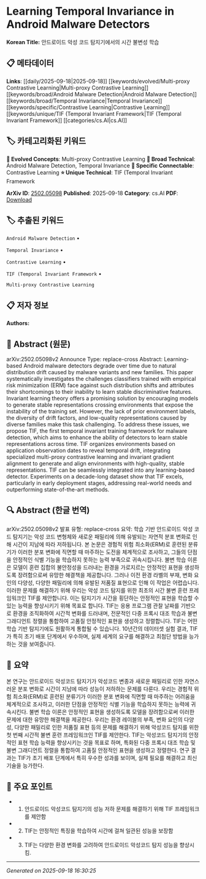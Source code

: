
# Learning Temporal Invariance in Android Malware Detectors

**Korean Title:** 안드로이드 악성 코드 탐지기에서의 시간 불변성 학습

## 📋 메타데이터

**Links**: [[daily/2025-09-18|2025-09-18]] [[keywords/evolved/Multi-proxy Contrastive Learning|Multi-proxy Contrastive Learning]] [[keywords/broad/Android Malware Detection|Android Malware Detection]] [[keywords/broad/Temporal Invariance|Temporal Invariance]] [[keywords/specific/Contrastive Learning|Contrastive Learning]] [[keywords/unique/TIF (Temporal Invariant Framework|TIF (Temporal Invariant Framework]] [[categories/cs.AI|cs.AI]]

## 🏷️ 카테고리화된 키워드
**🚀 Evolved Concepts**: Multi-proxy Contrastive Learning
**🔬 Broad Technical**: Android Malware Detection, Temporal Invariance
**🔗 Specific Connectable**: Contrastive Learning
**⭐ Unique Technical**: TIF (Temporal Invariant Framework

**ArXiv ID**: [2502.05098](https://arxiv.org/abs/2502.05098)
**Published**: 2025-09-18
**Category**: cs.AI
**PDF**: [Download](https://arxiv.org/pdf/2502.05098.pdf)


## 🏷️ 추출된 키워드



`Android Malware Detection` • 

`Temporal Invariance` • 

`Contrastive Learning` • 

`TIF (Temporal Invariant Framework` • 

`Multi-proxy Contrastive Learning`



## 📋 저자 정보

**Authors:** 

## 📄 Abstract (원문)

arXiv:2502.05098v2 Announce Type: replace-cross 
Abstract: Learning-based Android malware detectors degrade over time due to natural distribution drift caused by malware variants and new families. This paper systematically investigates the challenges classifiers trained with empirical risk minimization (ERM) face against such distribution shifts and attributes their shortcomings to their inability to learn stable discriminative features. Invariant learning theory offers a promising solution by encouraging models to generate stable representations crossing environments that expose the instability of the training set. However, the lack of prior environment labels, the diversity of drift factors, and low-quality representations caused by diverse families make this task challenging. To address these issues, we propose TIF, the first temporal invariant training framework for malware detection, which aims to enhance the ability of detectors to learn stable representations across time. TIF organizes environments based on application observation dates to reveal temporal drift, integrating specialized multi-proxy contrastive learning and invariant gradient alignment to generate and align environments with high-quality, stable representations. TIF can be seamlessly integrated into any learning-based detector. Experiments on a decade-long dataset show that TIF excels, particularly in early deployment stages, addressing real-world needs and outperforming state-of-the-art methods.

## 🔍 Abstract (한글 번역)

arXiv:2502.05098v2 발표 유형: replace-cross
요약: 학습 기반 안드로이드 악성 코드 탐지기는 악성 코드 변형체와 새로운 패밀리에 의해 유발되는 자연적 분포 변화로 인해 시간이 지남에 따라 저하됩니다. 본 논문은 경험적 위험 최소화(ERM)로 훈련된 분류기가 이러한 분포 변화에 직면할 때 마주하는 도전을 체계적으로 조사하고, 그들의 단점을 안정적인 식별 기능을 학습하지 못하는 능력 부족으로 귀속시킵니다. 불변 학습 이론은 모델이 훈련 집합의 불안정성을 드러내는 환경을 가로지르는 안정적인 표현을 생성하도록 장려함으로써 유망한 해결책을 제공합니다. 그러나 이전 환경 라벨의 부재, 변화 요인의 다양성, 다양한 패밀리에 의해 유발된 저품질 표현으로 인해 이 작업은 어렵습니다. 이러한 문제를 해결하기 위해 우리는 악성 코드 탐지를 위한 최초의 시간 불변 훈련 프레임워크인 TIF를 제안합니다. 이는 탐지기가 시간을 횡단하는 안정적인 표현을 학습할 수 있는 능력을 향상시키기 위해 목표로 합니다. TIF는 응용 프로그램 관찰 날짜를 기반으로 환경을 조직화하여 시간적 변화를 드러내며, 전문적인 다중 프록시 대조 학습과 불변 그래디언트 정렬을 통합하여 고품질 안정적인 표현을 생성하고 정렬합니다. TIF는 어떤 학습 기반 탐지기에도 원활하게 통합될 수 있습니다. 10년간의 데이터셋 실험 결과, TIF가 특히 초기 배포 단계에서 우수하며, 실제 세계의 요구를 해결하고 최첨단 방법을 능가하는 것을 보여줍니다.

## 📝 요약

본 연구는 안드로이드 악성코드 탐지기가 악성코드 변종과 새로운 패밀리로 인한 자연스러운 분포 변화로 시간이 지남에 따라 성능이 저하하는 문제를 다룬다. 우리는 경험적 위험 최소화(ERM)로 훈련된 분류기가 이러한 분포 변화에 직면할 때 마주하는 어려움을 체계적으로 조사하고, 이러한 단점을 안정적인 식별 기능을 학습하지 못하는 능력에 귀속시킨다. 불변 학습 이론은 안정적인 표현을 생성하도록 모델을 장려함으로써 이러한 문제에 대한 유망한 해결책을 제공한다. 우리는 환경 레이블의 부족, 변화 요인의 다양성, 다양한 패밀리로 인한 저품질 표현 등의 문제를 해결하기 위해 악성코드 탐지를 위한 첫 번째 시간적 불변 훈련 프레임워크인 TIF를 제안한다. TIF는 악성코드 탐지기의 안정적인 표현 학습 능력을 향상시키는 것을 목표로 하며, 특화된 다중 프록시 대조 학습 및 불변 그래디언트 정렬을 통합하여 고품질 안정적인 표현을 생성하고 정렬한다. 연구 결과는 TIF가 초기 배포 단계에서 특히 우수한 성과를 보이며, 실제 필요를 해결하고 최신 기술을 능가한다.

## 🎯 주요 포인트


- 1. 안드로이드 악성코드 탐지기의 성능 저하 문제를 해결하기 위해 TIF 프레임워크를 제안함

- 2. TIF는 안정적인 특징을 학습하여 시간에 걸쳐 일관된 성능을 보장함

- 3. TIF는 다양한 환경 변화를 고려하여 안드로이드 악성코드 탐지 성능을 향상시킴.


---

*Generated on 2025-09-18 16:30:25*